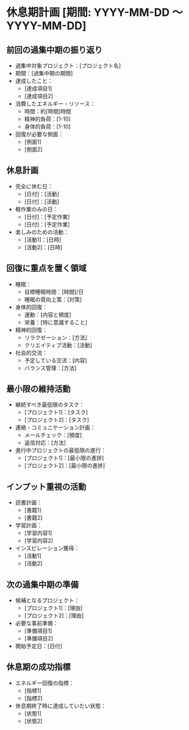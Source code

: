 # 休息期計画 [期間: YYYY-MM-DD 〜 YYYY-MM-DD]

## 前回の過集中期の振り返り
- 過集中対象プロジェクト：[プロジェクト名]
- 期間：[過集中期の期間]
- 達成したこと：
  - [達成項目1]
  - [達成項目2]
- 消費したエネルギー・リソース：
  - 時間：約[時間]時間
  - 精神的負荷：[1-10]
  - 身体的負荷：[1-10]
- 回復が必要な側面：
  - [側面1]
  - [側面2]

## 休息計画
- 完全に休む日：
  - [日付]：[活動]
  - [日付]：[活動]
- 軽作業のみの日：
  - [日付]：[予定作業]
  - [日付]：[予定作業]
- 楽しみのための活動：
  - [活動1]：[日時]
  - [活動2]：[日時]

## 回復に重点を置く領域
- 睡眠：
  - 目標睡眠時間：[時間]/日
  - 睡眠の質向上策：[対策]
- 身体的回復：
  - 運動：[内容と頻度]
  - 栄養：[特に意識すること]
- 精神的回復：
  - リラクゼーション：[方法]
  - クリエイティブ活動：[活動]
- 社会的交流：
  - 予定している交流：[内容]
  - バランス管理：[方法]

## 最小限の維持活動
- 継続すべき最低限のタスク：
  - [プロジェクト1]：[タスク]
  - [プロジェクト2]：[タスク]
- 連絡・コミュニケーション計画：
  - メールチェック：[頻度]
  - 返信対応：[方法]
- 進行中プロジェクトの最低限の進行：
  - [プロジェクト1]：[最小限の進捗]
  - [プロジェクト2]：[最小限の進捗]

## インプット重視の活動
- 読書計画：
  - [書籍1]
  - [書籍2]
- 学習計画：
  - [学習内容1]
  - [学習内容2]
- インスピレーション獲得：
  - [活動1]
  - [活動2]

## 次の過集中期の準備
- 候補となるプロジェクト：
  - [プロジェクト1]：[理由]
  - [プロジェクト2]：[理由]
- 必要な事前準備：
  - [準備項目1]
  - [準備項目2]
- 開始予定日：[日付]

## 休息期の成功指標
- エネルギー回復の指標：
  - [指標1]
  - [指標2]
- 休息期終了時に達成していたい状態：
  - [状態1]
  - [状態2]
